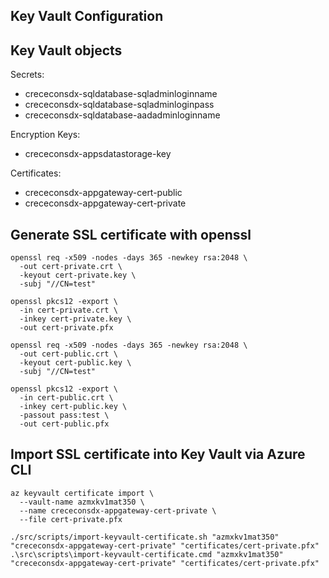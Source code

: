 Key Vault Configuration
-----------------------

## Key Vault objects

Secrets:

* crececonsdx-sqldatabase-sqladminloginname
* crececonsdx-sqldatabase-sqladminloginpass
* crececonsdx-sqldatabase-aadadminloginname

Encryption Keys:

* crececonsdx-appsdatastorage-key

Certificates:

* crececonsdx-appgateway-cert-public
* crececonsdx-appgateway-cert-private

## Generate SSL certificate with openssl

```
openssl req -x509 -nodes -days 365 -newkey rsa:2048 \
  -out cert-private.crt \
  -keyout cert-private.key \
  -subj "//CN=test"

openssl pkcs12 -export \
  -in cert-private.crt \
  -inkey cert-private.key \
  -out cert-private.pfx

openssl req -x509 -nodes -days 365 -newkey rsa:2048 \
  -out cert-public.crt \
  -keyout cert-public.key \
  -subj "//CN=test"

openssl pkcs12 -export \
  -in cert-public.crt \
  -inkey cert-public.key \
  -passout pass:test \
  -out cert-public.pfx
```

## Import SSL certificate into Key Vault via Azure CLI

```
az keyvault certificate import \
  --vault-name azmxkv1mat350 \
  --name crececonsdx-appgateway-cert-private \
  --file cert-private.pfx
```

```
./src/scripts/import-keyvault-certificate.sh "azmxkv1mat350" "crececonsdx-appgateway-cert-private" "certificates/cert-private.pfx"
.\src\scripts\import-keyvault-certificate.cmd "azmxkv1mat350" "crececonsdx-appgateway-cert-private" "certificates/cert-private.pfx"
```